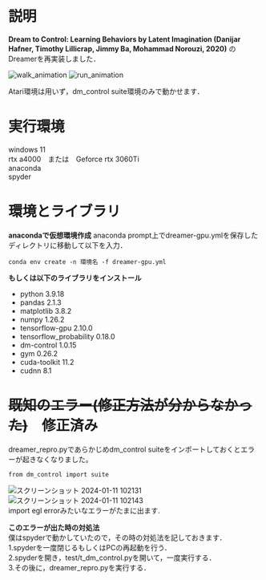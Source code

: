 # 説明
**Dream to Control: Learning Behaviors by Latent Imagination (Danijar Hafner, Timothy Lillicrap, Jimmy Ba, Mohammad Norouzi, 2020)**  のDreamerを再実装しました．  

  
![walk_animation](https://github.com/sada-kaito/dreamer-reproduce/assets/143638502/ea0ff36c-e5a2-4ccb-9f9a-e27883a3a8bd)
![run_animation](https://github.com/sada-kaito/dreamer-reproduce/assets/143638502/bcb1c6b8-36b4-41f7-b8ef-9e29e7d7cf4a)  

Atari環境は用いず，dm_control suite環境のみで動かせます．

# 実行環境
windows 11  
rtx a4000　または　Geforce rtx 3060Ti  
anaconda  
spyder  

# 環境とライブラリ
**anacondaで仮想環境作成**
anaconda prompt上でdreamer-gpu.ymlを保存したディレクトリに移動して以下を入力．
```
conda env create -n 環境名 -f dreamer-gpu.yml
```
**もしくは以下のライブラリをインストール**
- python                   3.9.18
- pandas                   2.1.3
- matplotlib               3.8.2
- numpy                    1.26.2
- tensorflow-gpu           2.10.0
- tensorflow_probability   0.18.0
- dm-control               1.0.15
- gym                      0.26.2
- cuda-toolkit             11.2
- cudnn                    8.1

# ~~既知のエラー(修正方法が分からなかった)~~　修正済み
dreamer_repro.pyであらかじめdm_control suiteをインポートしておくとエラーが起きなくなりました。
```
from dm_control import suite
```

![スクリーンショット 2024-01-11 102131](https://github.com/sada-kaito/dreamer-reproduce/assets/143638502/082fb519-ea33-467b-ac14-4f9508a68790)
![スクリーンショット 2024-01-11 102143](https://github.com/sada-kaito/dreamer-reproduce/assets/143638502/242a1ced-0711-46ca-815f-21a40836ada9)  
import egl errorみたいなエラーがたまに出ます.  
  
**このエラーが出た時の対処法**  
僕はspyderで動かしていたので，その時の対処法を記しておきます．  
1.spyderを一度閉じるもしくはPCの再起動を行う．  
2.spyderを開き，test/t_dm_control.pyを開いて，一度実行する．  
3.その後に，dreamer_repro.pyを実行する．  

